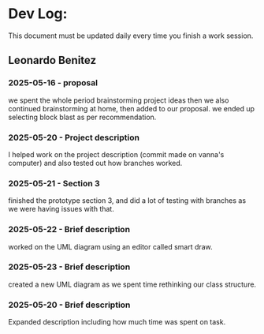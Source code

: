 # Dev Log:

This document must be updated daily every time you finish a work session.

## Leonardo Benitez

### 2025-05-16 - proposal

we spent the whole period brainstorming project ideas then we also continued brainstorming at home, then added to our proposal. we ended up selecting block blast as per recommendation.


### 2025-05-20 - Project description

I helped work on the project description (commit made on vanna's computer) and also tested out how branches worked.

### 2025-05-21 - Section 3

finished the prototype section 3, and did a lot of testing with branches as we were having issues with that.

### 2025-05-22 - Brief description

worked on the UML diagram using an editor called smart draw.

### 2025-05-23 - Brief description

created a new UML diagram as we spent time rethinking our class structure.

### 2025-05-20 - Brief description

Expanded description including how much time was spent on task.
